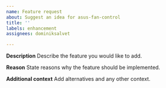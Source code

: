 ```yaml
---
name: Feature request
about: Suggest an idea for asus-fan-control
title: ''
labels: enhancement
assignees: dominiksalvet

---
```


**Description**
Describe the feature you would like to add.

**Reason**
State reasons why the feature should be implemented.

**Additional context**
Add alternatives and any other context.
